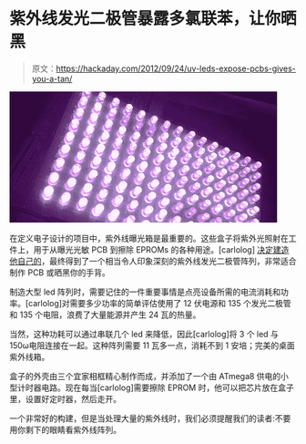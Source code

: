 # 紫外线发光二极管暴露多氯联苯，让你晒黑

> 原文：<https://hackaday.com/2012/09/24/uv-leds-expose-pcbs-gives-you-a-tan/>

![](img/4d2610f7df473355b4eb7dcdbfe601bf.png "UV")

在定义电子设计的项目中，紫外线曝光箱是最重要的。这些盒子将紫外光照射在工件上，用于从曝光光敏 PCB 到擦除 EPROMs 的各种用途。[carlolog] [决定建造他自己的](http://www.carlolog.net/log/2012/09/making-an-uv-exposure-box-from-scratch/)，最终得到了一个相当令人印象深刻的紫外线发光二极管阵列，非常适合制作 PCB 或晒黑你的手背。

制造大型 led 阵列时，需要记住的一件重要事情是点亮设备所需的电流消耗和功率。[carlolog]对需要多少功率的简单评估使用了 12 伏电源和 135 个发光二极管和 135 个电阻，浪费了大量能源并产生 24 瓦的热量。

当然，这种功耗可以通过串联几个 led 来降低，因此[carlolog]将 3 个 led 与 150ω电阻连接在一起。这种阵列需要 11 瓦多一点，消耗不到 1 安培；完美的桌面紫外线箱。

盒子的外壳由三个宜家相框精心制作而成，并添加了一个由 ATmega8 供电的小型计时器电路。现在每当[carlolog]需要擦除 EPROM 时，他可以把芯片放在盒子里，设置好定时器，然后走开。

一个非常好的构建，但是当处理大量的紫外线时，我们必须提醒我们的读者:不要用你剩下的眼睛看紫外线阵列。